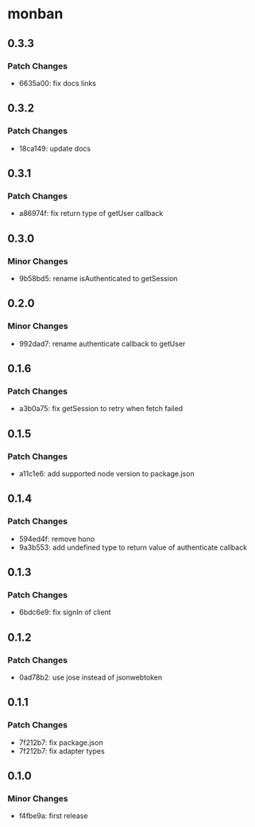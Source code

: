 # monban

## 0.3.3

### Patch Changes

-   6635a00: fix docs links

## 0.3.2

### Patch Changes

-   18ca149: update docs

## 0.3.1

### Patch Changes

-   a86974f: fix return type of getUser callback

## 0.3.0

### Minor Changes

-   9b58bd5: rename isAuthenticated to getSession

## 0.2.0

### Minor Changes

-   992dad7: rename authenticate callback to getUser

## 0.1.6

### Patch Changes

-   a3b0a75: fix getSession to retry when fetch failed

## 0.1.5

### Patch Changes

-   a11c1e6: add supported node version to package.json

## 0.1.4

### Patch Changes

-   594ed4f: remove hono
-   9a3b553: add undefined type to return value of authenticate callback

## 0.1.3

### Patch Changes

-   6bdc6e9: fix signIn of client

## 0.1.2

### Patch Changes

-   0ad78b2: use jose instead of jsonwebtoken

## 0.1.1

### Patch Changes

-   7f212b7: fix package.json
-   7f212b7: fix adapter types

## 0.1.0

### Minor Changes

-   f4fbe9a: first release
